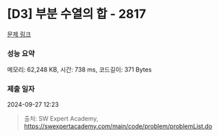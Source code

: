 # [D3] 부분 수열의 합 - 2817 

[문제 링크](https://swexpertacademy.com/main/code/problem/problemDetail.do?contestProbId=AV7IzvG6EksDFAXB) 

### 성능 요약

메모리: 62,248 KB, 시간: 738 ms, 코드길이: 371 Bytes

### 제출 일자

2024-09-27 12:23



> 출처: SW Expert Academy, https://swexpertacademy.com/main/code/problem/problemList.do
